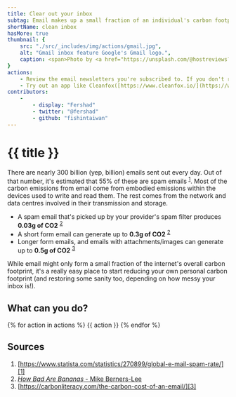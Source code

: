 ```yaml
---
title: Clear out your inbox
subtag: Email makes up a small fraction of an individual's carbon footprint, but it's one that's really easy to cut down.
shortName: clean inbox
hasMore: true
thumbnail: { 
    src: "./src/_includes/img/actions/gmail.jpg", 
    alt: "Gmail inbox feature Google's Gmail logo.",
    caption: <span>Photo by <a href="https://unsplash.com/@hostreviews?utm_source=unsplash&amp;utm_medium=referral&amp;utm_content=creditCopyText">Stephen Phillips - Hostreviews.co.uk</a> on <a href="https://unsplash.com/s/photos/email?utm_source=unsplash&amp;utm_medium=referral&amp;utm_content=creditCopyText">Unsplash</a></span>
}
actions:
    - Review the email newsletters you're subscribed to. If you don't read them, or they don't bring you much value then unsubscribe from them.
    - Try out an app like Cleanfox([https://www.cleanfox.io/](https://www.cleanfox.io/)) which can help you with this, and give you an idea of the CO2 savings you're making.
contributors:
    - 
        - display: "Fershad"
        - twitter: "@fershad"
        - github: "fishintaiwan"
---
```


# {{ title }}
There are nearly 300 billion (yep, billion) emails sent out every day. Out of that number, it's estimated that 55% of these are spam emails <sup>[1][1]</sup>. Most of the carbon emissions from email come from embodied emissions within the devices used to write and read them. The rest comes from the network and data centres involved in their transmission and storage. 

- A spam email that's picked up by your provider's spam filter produces **0.03g of CO2** <sup>[2][2]</sup>
- A short form email can generate up to **0.3g of CO2** <sup>[2][2]</sup>
- Longer form emails, and emails with attachments/images can generate up to **0.5g of CO2** <sup>[3][3]</sup>

While email might only form a small fraction of the internet's overall carbon footprint, it's a really easy place to start reducing your own personal carbon footprint (and restoring some sanity too, depending on how messy your inbox is!).

<div class="action-cta card" data-spaced>
<div class="card--content">
<h2>
    What can you do?
</h2>
{% for action in actions %}
{{ action }}
{% endfor %}
</div>
</div>

## Sources
1. [https://www.statista.com/statistics/270899/global-e-mail-spam-rate/][1]
2. [*How Bad Are Bananas* - Mike Berners-Lee][2]
3. [https://carbonliteracy.com/the-carbon-cost-of-an-email/][3]

[1]:https://www.statista.com/statistics/270899/global-e-mail-spam-rate/
[2]:https://www.howbadarebananas.com
[3]:https://carbonliteracy.com/the-carbon-cost-of-an-email/